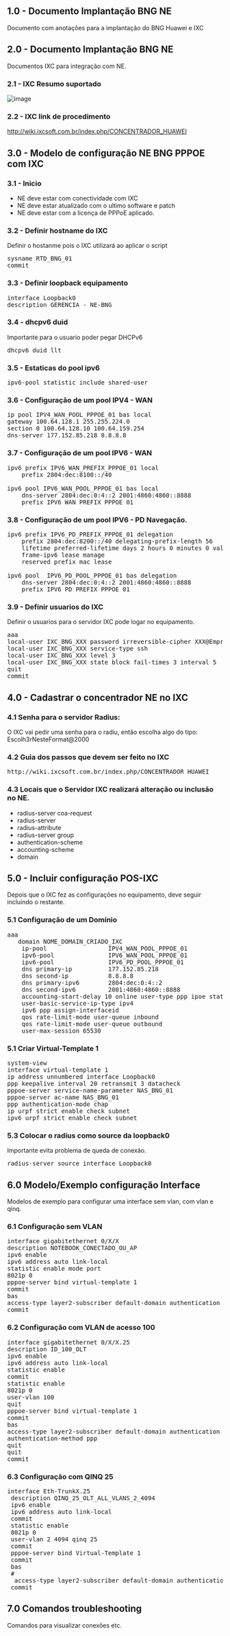 ## 1.0 - Documento Implantação BNG NE
Documento com anotações para a implantação do BNG Huawei e IXC

## 2.0 - Documento Implantação BNG NE
Documentos IXC para integração com NE.

### 2.1 - IXC Resumo suportado
![image](https://user-images.githubusercontent.com/69680913/148784508-348011e0-65df-487f-874e-a44abffe77ab.png)

### 2.2 - IXC link de procedimento
http://wiki.ixcsoft.com.br/index.php/CONCENTRADOR_HUAWEI


## 3.0 - Modelo de configuração NE BNG PPPOE com IXC

### 3.1 - Inicio

- NE deve estar com conectividade com IXC
- NE deve estar atualizado com o ultimo software e patch
- NE deve estar com a licença de PPPoE aplicado.

### 3.2 - Definir hostname do IXC
Definir o hostanme pois o IXC utilizará ao aplicar o script
<pre>
sysname RTD_BNG_01
commit
</pre>

### 3.3 - Definir loopback equipamento
<pre>
interface Loopback0
description GERENCIA - NE-BNG
</pre>

### 3.4 - dhcpv6 duid
Importante para o usuario poder pegar DHCPv6
<pre>
dhcpv6 duid llt
</pre>

### 3.5 - Estaticas do pool ipv6
<pre>
ipv6-pool statistic include shared-user
</pre>


### 3.6 - Configuração de um pool IPV4 - WAN
<pre>
ip pool IPV4_WAN_POOL_PPPOE_01 bas local
gateway 100.64.128.1 255.255.224.0
section 0 100.64.128.10 100.64.159.254
dns-server 177.152.85.218 8.8.8.8
</pre>


###  3.7 - Configuração de um pool IPV6 - WAN
<pre>
ipv6 prefix IPV6_WAN_PREFIX_PPPOE_01 local
    prefix 2804:dec:8100::/40 

ipv6 pool IPV6_WAN_POOL_PPPOE_01 bas local  
    dns-server 2804:dec:0:4::2 2001:4860:4860::8888
    prefix IPV6_WAN_PREFIX_PPPOE_01
</pre>



### 3.8 - Configuração de um pool IPV6 - PD Navegação.
<pre>
ipv6 prefix IPV6_PD_PREFIX_PPPOE_01 delegation
    prefix 2804:dec:8200::/40 delegating-prefix-length 56
    lifetime preferred-lifetime days 2 hours 0 minutes 0 valid-lifetime days 10 hours 0 minutes 0
    frame-ipv6 lease manage
    reserved prefix mac lease

ipv6 pool  IPV6_PD_POOL_PPPOE_01 bas delegation  
    dns-server 2804:dec:0:4::2 2001:4860:4860::8888
    prefix IPV6_PD_PREFIX_PPPOE_01
</pre>


### 3.9 - Definir usuarios do IXC
Definir o usuarios para o servidor IXC pode logar no equipamento.

<pre>
aaa
local-user IXC_BNG_XXX password irreversible-cipher XXX@Empresa@erp#300#
local-user IXC_BNG_XXX service-type ssh
local-user IXC_BNG_XXX level 3
local-user IXC_BNG_XXX state block fail-times 3 interval 5
quit
commit
</pre>


## 4.0 - Cadastrar o concentrador NE no IXC

### 4.1 Senha para o servidor Radius: 
O IXC vai pedir uma senha para o radiu, então escolha algo do tipo: Escolh3rNesteFormat@2000 

### 4.2 Guia dos passos que devem ser feito no IXC
<pre>
http://wiki.ixcsoft.com.br/index.php/CONCENTRADOR_HUAWEI
</pre>

### 4.3 Locais que o Servidor IXC realizará alteração ou inclusão no NE.

- radius-server coa-request
- radius-server
- radius-attribute
- radius-server group
- authentication-scheme
- accounting-scheme
- domain

## 5.0 - Incluir configuração POS-IXC
Depois que o IXC fez as configurações no equipamento, deve seguir incluindo o restante.

### 5.1 Configuração de um Domínio
<pre>
aaa
   domain NOME_DOMAIN_CRIADO_IXC
    ip-pool                 IPV4_WAN_POOL_PPPOE_01
    ipv6-pool               IPV6_WAN_POOL_PPPOE_01
    ipv6-pool               IPV6_PD_POOL_PPPOE_01
    dns primary-ip          177.152.85.218
    dns second-ip           8.8.8.8
    dns primary-ipv6        2804:dec:0:4::2
    dns second-ipv6         2001:4860:4860::8888
    accounting-start-delay 10 online user-type ppp ipoe static 
    user-basic-service-ip-type ipv4 
    ipv6 ppp assign-interfaceid
    qos rate-limit-mode user-queue inbound
    qos rate-limit-mode user-queue outbound
    user-max-session 65530
</pre>


### 5.1 Criar Virtual-Template 1 
<pre>
system-view
interface virtual-template 1
ip address unnumbered interface Loopback0
ppp keepalive interval 20 retransmit 3 datacheck
pppoe-server service-name-parameter NAS_BNG_01
pppoe-server ac-name NAS_BNG_01
ppp authentication-mode chap
ip urpf strict enable check subnet
ipv6 urpf strict enable check subnet
</pre>

### 5.3 Colocar o radius como source da loopback0
Importante evita problema de queda de conexão.
<pre>
radius-server source interface Loopback0
</pre>

## 6.0 Modelo/Exemplo configuração Interface
Modelos de exemplo para configurar uma interface sem vlan, com vlan e qinq.

### 6.1 Configuração sem VLAN
<pre>
interface gigabitethernet 0/X/X
description NOTEBOOK_CONECTADO_OU_AP
ipv6 enable
ipv6 address auto link-local
statistic enable mode port
8021p 0
pppoe-server bind virtual-template 1
commit
bas
access-type layer2-subscriber default-domain authentication XXXXX_NOME_DOMAIN_CRIADO_IXC
commit
</pre>

### 6.2 Configuração com VLAN de acesso 100
<pre>
interface gigabitethernet 0/X/X.25
description ID_100_OLT
ipv6 enable
ipv6 address auto link-local
statistic enable
commit
statistic enable
8021p 0
user-vlan 100
quit
pppoe-server bind virtual-template 1
commit
bas
access-type layer2-subscriber default-domain authentication XXXXX_NOME_DOMAIN_CRIADO_IXC
authentication-method ppp
quit
quit
commit
</pre>

### 6.3 Configuração com QINQ 25 
<pre>
interface Eth-TrunkX.25
 description QINQ_25_OLT_ALL_VLANS_2_4094
 ipv6 enable
 ipv6 address auto link-local
 commit
 statistic enable
 8021p 0
 user-vlan 2 4094 qinq 25
 commit
 pppoe-server bind Virtual-Template 1
 commit
 bas
 #
  access-type layer2-subscriber default-domain authentication XXXXX_NOME_DOMAIN_CRIADO_IXC
 commit
</pre>


## 7.0 Comandos troubleshooting
Comandos para visualizar conexões etc.
